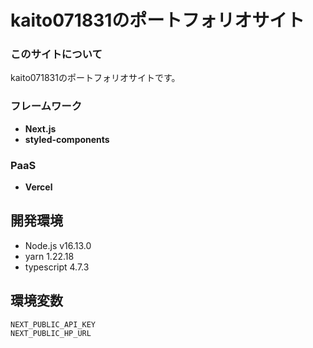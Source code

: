 # kaito071831のポートフォリオサイト

### このサイトについて 
kaito071831のポートフォリオサイトです。

### フレームワーク
- ****Next.js****
- ****styled-components****

### PaaS
- ****Vercel****

## 開発環境
- Node.js v16.13.0
- yarn 1.22.18
- typescript 4.7.3

## 環境変数

```
NEXT_PUBLIC_API_KEY
NEXT_PUBLIC_HP_URL
```
